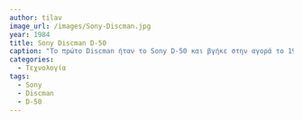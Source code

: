 ```yaml
---
author: tilav
image_url: /images/Sony-Discman.jpg
year: 1984
title: Sony Discman D-50
caption: "To πρώτο Discman ήταν το Sony D-50 και βγήκε στην αγορά το 1984 για να αντικαταστήσει το Walkman. To Discman ήταν CD player και χρησιμοποιούσε την τότε, νέα τεχνολογία του λέιζερ ημιαγωγών που σκάναρε το CD για να παραχθεί ήχος. Ο χρήστης αλληλεπιδρούσε με τη συσκευή μέσω των κουμπιών: ON/OFF, VOLUME, LCD οθόνη που εμφάνιζε τις ενδείξεις TRACK και TIME, START/PAUSE, REWIND και STOP."
categories:
  - Τεχνολογία
tags:
  - Sony
  - Discman
  - D-50
---
```

